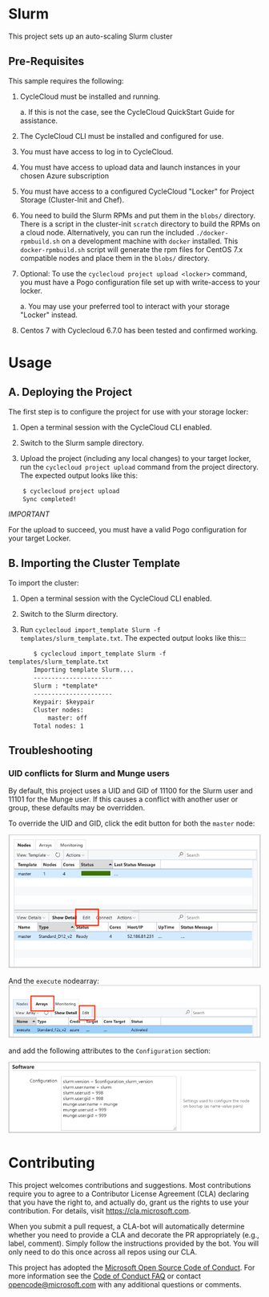 
Slurm
========

This project sets up an auto-scaling Slurm cluster


Pre-Requisites
--------------

This sample requires the following:

  1. CycleCloud must be installed and running.

     a. If this is not the case, see the CycleCloud QuickStart Guide for
        assistance.

  2. The CycleCloud CLI must be installed and configured for use.

  3. You must have access to log in to CycleCloud.

  4. You must have access to upload data and launch instances in your chosen
     Azure subscription

  5. You must have access to a configured CycleCloud "Locker" for Project Storage
     (Cluster-Init and Chef).

  6. You need to build the Slurm RPMs and put them in the `blobs/` directory.
     There is a script in the cluster-init `scratch` directory to build the RPMs on a cloud node.
     Alternatively, you can run the included `./docker-rpmbuild.sh` on a development machine with
     `docker` installed.  This `docker-rpmbuild.sh` script will generate the rpm files for
     CentOS 7.x compatible nodes and place them in the `blobs/` directory.

  7. Optional: To use the `cyclecloud project upload <locker>` command, you must
     have a Pogo configuration file set up with write-access to your locker.

     a. You may use your preferred tool to interact with your storage "Locker"
        instead.


  8. Centos 7 with Cyclecloud 6.7.0 has been tested and confirmed working.



Usage
=====

A. Deploying the Project
--------------------------

The first step is to configure the project for use with your storage locker:

  1. Open a terminal session with the CycleCloud CLI enabled.

  2. Switch to the Slurm sample directory.

  3. Upload the project (including any local changes) to your target locker, run the
`cyclecloud project upload` command from the project directory.  The expected output looks like this:

```
    $ cyclecloud project upload
    Sync completed!
```

*IMPORTANT*

For the upload to succeed, you must have a valid Pogo configuration for your target Locker.


B. Importing the Cluster Template
---------------------------------

To import the cluster:

  1. Open a terminal session with the CycleCloud CLI enabled.

  2. Switch to the Slurm directory.

  3. Run ``cyclecloud import_template Slurm -f templates/slurm_template.txt``.  The
     expected output looks like this:::

```
       $ cyclecloud import_template Slurm -f templates/slurm_template.txt
       Importing template Slurm....
       ----------------------
       Slurm : *template*
       ----------------------
       Keypair: $keypair
       Cluster nodes:
           master: off
       Total nodes: 1
```

## Troubleshooting

### UID conflicts for Slurm and Munge users

By default, this project uses a UID and GID of 11100 for the Slurm user and 11101 for the Munge user. If this causes a conflict with another user or group, these defaults may be overridden.

To override the UID and GID, click the edit button for both the `master` node:

![Alt](/images/masternodeedit.png "Edit Master")

And the `execute` nodearray:
![Alt](/images/nodearraytab.png "Edit nodearray")

 and add the following attributes to the `Configuration` section:


![Alt](/images/nodearrayedit.png "Edit configuration")


# Contributing

This project welcomes contributions and suggestions.  Most contributions require you to agree to a
Contributor License Agreement (CLA) declaring that you have the right to, and actually do, grant us
the rights to use your contribution. For details, visit https://cla.microsoft.com.

When you submit a pull request, a CLA-bot will automatically determine whether you need to provide
a CLA and decorate the PR appropriately (e.g., label, comment). Simply follow the instructions
provided by the bot. You will only need to do this once across all repos using our CLA.

This project has adopted the [Microsoft Open Source Code of Conduct](https://opensource.microsoft.com/codeofconduct/).
For more information see the [Code of Conduct FAQ](https://opensource.microsoft.com/codeofconduct/faq/) or
contact [opencode@microsoft.com](mailto:opencode@microsoft.com) with any additional questions or comments.

